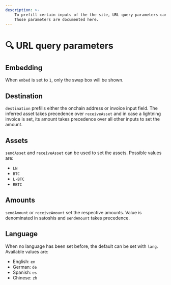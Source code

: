 ```yaml
---
description: >-
    To prefill certain inputs of the the site, URL query parameters can be used.
    Those parameters are documented here.
---
```


# 🔍 URL query parameters

## Embedding

When `embed` is set to `1`, only the swap box will be shown.

## Destination

`destination` prefills either the onchain address or invoice input field. The
inferred asset takes precedence over `receiveAsset` and in case a lightning
invoice is set, its amount takes precedence over all other inputs to set the
amount.

## Assets

`sendAsset` and `receiveAsset` can be used to set the assets. Possible values
are:

- `LN`
- `BTC`
- `L-BTC`
- `RBTC`

## Amounts

`sendAmount` or `receiveAmount` set the respective amounts. Value is denominated
in satoshis and `sendAmount` takes precedence.

## Language

When no language has been set before, the default can be set with `lang`.
Available values are:

- English: `en`
- German: `de`
- Spanish: `es`
- Chinese: `zh`

